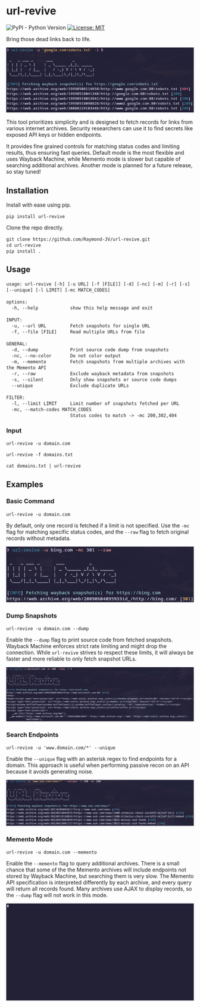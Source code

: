 # url-revive
![PyPI - Python Version](https://img.shields.io/pypi/pyversions/url-revive)
[![License: MIT](https://img.shields.io/badge/License-MIT-red.svg)](https://opensource.org/licenses/MIT)

Bring those dead links back to life.

![simple command](resources/cmd_url_revive.png)

This tool prioritizes simplicity and is designed to fetch records for links from various internet archives. 
Security researchers can use it to find secrets like exposed API keys or hidden endpoints.

It provides fine grained controls for matching status codes and limiting results, thus ensuring fast queries. 
Default mode is the most flexible and uses Wayback Machine, while Memento mode is slower but capable of searching additional archives.
Another mode is planned for a future release, so stay tuned!

## Installation
Install with ease using pip.
```
pip install url-revive
```
Clone the repo directly.
```
git clone https://github.com/Raymond-JV/url-revive.git
cd url-revive
pip install .
```
## Usage
```nroff
usage: url-revive [-h] [-u URL] [-f [FILE]] [-d] [-nc] [-m] [-r] [-s] [--unique] [-l LIMIT] [-mc MATCH_CODES]

options:
  -h, --help            show this help message and exit

INPUT:
  -u, --url URL         Fetch snapshots for single URL
  -f, --file [FILE]     Read multiple URLs from file

GENERAL:
  -d, --dump            Print source code dump from snapshots
  -nc, --no-color       Do not color output
  -m, --memento         Fetch snapshots from multiple archives with the Memento API
  -r, --raw             Exclude wayback metadata from snapshots
  -s, --silent          Only show snapshots or source code dumps
  --unique              Exclude duplicate URLs

FILTER:
  -l, --limit LIMIT     Limit number of snapshots fetched per URL
  -mc, --match-codes MATCH_CODES
                        Status codes to match -> -mc 200,302,404
```

### Input
```
url-revive -u domain.com
```
```
url-revive -f domains.txt
```
```
cat domains.txt | url-revive
```

## Examples

### Basic Command
```
url-revive -u domain.com
```
By default, only one record is fetched if a limit is not specified. 
Use the ```-mc``` flag for matching specific status codes, and the ```--raw``` flag to fetch original records without metadata.

![basic example](resources/simple_command.png)

### Dump Snapshots
```
url-revive -u domain.com --dump 
```
Enable the ```--dump``` flag to print source code from fetched snapshots. Wayback Machine 
enforces strict rate limiting and might drop the connection. While ```url-revive``` strives to respect these
limits, it will always be faster and more reliable to only fetch snapshot URLs.

![dump snapshots](resources/dump_command.png)

### Search Endpoints
```
url-revive -u 'www.domain.com/*' --unique 
```
Enable the ```--unique``` flag with an asterisk regex to find endpoints for a domain. This approach is useful when performing 
passive recon on an API because it avoids generating noise.

![wildcard example](resources/wildcard_command.png)

### Memento Mode
```
url-revive -u domain.com --memento 
```
Enable the ```--memento``` flag to query additional archives. There is a small chance that some
of the the Memento archives will include endpoints not stored by Wayback Machine, but searching them is very slow.
The Memento API specification is interpreted differently by each archive, and every query will return all records
found. Many archives use AJAX to display records, so the ```--dump``` flag will not work in this mode.  

![query memento](resources/memento.gif)


 

